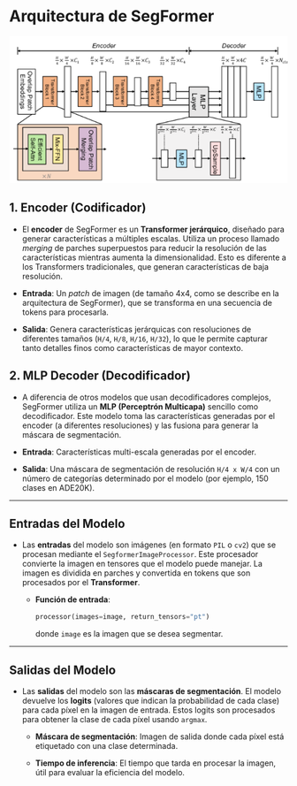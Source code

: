 # Arquitectura de SegFormer

![Arquitectura de SegFormer](data/images/ARQUITECTURAIMAGEN.png)


## 1. Encoder (Codificador)

- El **encoder** de SegFormer es un **Transformer jerárquico**, diseñado para generar características a múltiples escalas. Utiliza un proceso llamado *merging* de parches superpuestos para reducir la resolución de las características mientras aumenta la dimensionalidad. Esto es diferente a los Transformers tradicionales, que generan características de baja resolución.

- **Entrada**: Un *patch* de imagen (de tamaño 4x4, como se describe en la arquitectura de SegFormer), que se transforma en una secuencia de tokens para procesarla.

- **Salida**: Genera características jerárquicas con resoluciones de diferentes tamaños (`H/4`, `H/8`, `H/16`, `H/32`), lo que le permite capturar tanto detalles finos como características de mayor contexto.

## 2. MLP Decoder (Decodificador)

- A diferencia de otros modelos que usan decodificadores complejos, SegFormer utiliza un **MLP (Perceptrón Multicapa)** sencillo como decodificador. Este modelo toma las características generadas por el encoder (a diferentes resoluciones) y las fusiona para generar la máscara de segmentación.

- **Entrada**: Características multi-escala generadas por el encoder.

- **Salida**: Una máscara de segmentación de resolución `H/4 x W/4` con un número de categorías determinado por el modelo (por ejemplo, 150 clases en ADE20K).

---

## Entradas del Modelo

- Las **entradas** del modelo son imágenes (en formato `PIL` o `cv2`) que se procesan mediante el `SegformerImageProcessor`. Este procesador convierte la imagen en tensores que el modelo puede manejar. La imagen es dividida en parches y convertida en tokens que son procesados por el **Transformer**.

  - **Función de entrada**:
    ```python
    processor(images=image, return_tensors="pt")
    ```
    donde `image` es la imagen que se desea segmentar.

---

## Salidas del Modelo

- Las **salidas** del modelo son las **máscaras de segmentación**. El modelo devuelve los **logits** (valores que indican la probabilidad de cada clase) para cada píxel en la imagen de entrada. Estos logits son procesados para obtener la clase de cada píxel usando `argmax`.

  - **Máscara de segmentación**: Imagen de salida donde cada píxel está etiquetado con una clase determinada.

  - **Tiempo de inferencia**: El tiempo que tarda en procesar la imagen, útil para evaluar la eficiencia del modelo.
